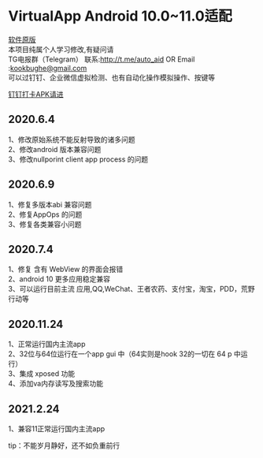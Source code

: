  #    VirtualApp Android 10.0~11.0适配

[软件原版](https://github.com/asLody/VirtualApp)<br>
本项目纯属个人学习修改,有疑问请 <br>
TG电报群（Telegram） 联系:http://t.me/auto_aid   OR Email :kookbughe@gmail.com <br>
可以过钉钉、企业微信虚拟检测、也有自动化操作模拟操作、按键等<br>

[钉钉打卡APK请进](https://github.com/lx82319214/dingtalk_sign)<br>

## 2020.6.4<br>
   1、修改原始系统不能反射导致的诸多问题<br>
   2、修改android 版本兼容问题<br>
   3、修改nullporint client app process 的问题<br>
   
## 2020.6.9<br>
   1、修复多版本abi 兼容问题<br>
   2、修复AppOps 的问题<br>
   3、修复各类兼容小问题<br>

## 2020.7.4<br>
   1、修复 含有 WebView 的界面会报错 <br>
   2、android 10 更多应用稳定兼容<br>
   3、可以运行目前主流 应用,QQ,WeChat、王者农药、支付宝，淘宝，PDD，荒野行动等<br>
   
## 2020.11.24<br>
   1、正常运行国内主流app<br>
   2、32位与64位运行在一个app gui 中（64实则是hook 32的一切在 64 p 中运行）<br>
   3、集成 xposed 功能 <br>
   4、添加va内存读写及搜索功能 <br>
   
## 2021.2.24<br>
   1、兼容11正常运行国内主流app<br>
  
   
tip：不能岁月静好，还不如负重前行
